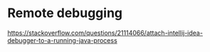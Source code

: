 # Remote debugging

https://stackoverflow.com/questions/21114066/attach-intellij-idea-debugger-to-a-running-java-process
